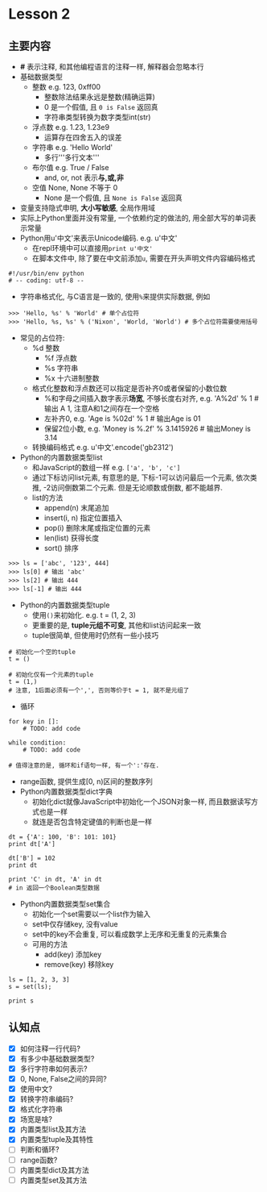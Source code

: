 # Lesson 2

## 主要内容

- **#** 表示注释, 和其他编程语言的注释一样, 解释器会忽略本行
- 基础数据类型
    - 整数 e.g. 123, 0xff00
        - 整数除法结果永远是整数(精确运算)
        - 0 是一个假值, 且 `0 is False` 返回真
        - 字符串类型转换为数字类型int(str)
    - 浮点数 e.g. 1.23, 1.23e9
        - 运算存在四舍五入的误差
    - 字符串 e.g. 'Hello World'
        - 多行'''多行文本'''
    - 布尔值 e.g. True / False
        - and, or, not 表示**与,或,非**
    - 空值 None, None 不等于 0
        - None 是一个假值, 且 `None is False` 返回真
- 变量支持隐式申明, **大小写敏感**, 全局作用域
- 实际上Python里面并没有常量, 一个依赖约定的做法的, 用全部大写的单词表示常量
- Python用u'中文'来表示Unicode编码. e.g. u'中文'
    - 在repl环境中可以直接用`print u'中文'`
    - 在脚本文件中, 除了要在中文前添加`u`, 需要在开头声明文件内容编码格式
    
```
#!/usr/bin/env python
# -- coding: utf-8 --
```

- 字符串格式化, 与C语言是一致的, 使用`%`来提供实际数据, 例如

```
>>> 'Hello, %s' % 'World' # 单个占位符
>>> 'Hello, %s, %s' % ('Nixon', 'World, 'World') # 多个占位符需要使用括号
```

- 常见的占位符:
    - %d 整数
        - %f 浮点数
        - %s 字符串
        - %x 十六进制整数
    - 格式化整数和浮点数还可以指定是否补齐0或者保留的小数位数
        - %和字母之间插入数字表示**场宽**, 不够长度右对齐, e.g. 'A%2d' % 1 # 输出 A 1, 注意A和1之间存在一个空格
        - 左补齐0, e.g. 'Age is %02d' % 1 # 输出Age is 01
        - 保留2位小数, e.g. 'Money is %.2f' % 3.1415926 # 输出Money is 3.14
    - 转换编码格式 e.g. u'中文'.encode('gb2312')
- Python的内置数据类型list
    - 和JavaScript的数组一样 e.g. `['a', 'b', 'c']`
    - 通过下标访问list元素, 有意思的是, 下标-1可以访问最后一个元素, 依次类推, -2访问倒数第二个元素. 但是无论顺数或倒数, 都不能越界.
    - list的方法
        - append(n)     末尾追加
        - insert(i, n)  指定位置插入
        - pop(i)        删除末尾或指定位置的元素
        - len(list)     获得长度
        - sort()        排序

```
>>> ls = ['abc', '123', 444]
>>> ls[0] # 输出 'abc'
>>> ls[2] # 输出 444
>>> ls[-1] # 输出 444
```

- Python的内置数据类型tuple
    - 使用`()`来初始化. e.g. t = (1, 2, 3)
    - 更重要的是, **tuple元组不可变**, 其他和list访问起来一致
    - tuple很简单, 但使用时仍然有一些小技巧

```
# 初始化一个空的tuple
t = ()

# 初始化仅有一个元素的tuple
t = (1,)
# 注意, 1后面必须有一个',', 否则等价于t = 1, 就不是元组了
```

- 循环

```
for key in []:
    # TODO: add code

while condition:
    # TODO: add code

# 值得注意的是, 循环和if语句一样, 有一个':'存在.
```

- range函数, 提供生成[0, n)区间的整数序列
- Python内置数据类型dict字典
    - 初始化dict就像JavaScript中初始化一个JSON对象一样, 而且数据读写方式也是一样
    - 就连是否包含特定键值的判断也是一样

```
dt = {'A': 100, 'B': 101: 101}
print dt['A']

dt['B'] = 102
print dt

print 'C' in dt, 'A' in dt
# in 返回一个Boolean类型数据
```

- Python内置数据类型set集合
    - 初始化一个set需要以一个list作为输入
    - set中仅存储key, 没有value
    - set中的key不会重复, 可以看成数学上无序和无重复的元素集合
    - 可用的方法
        - add(key)      添加key
        - remove(key)   移除key

```
ls = [1, 2, 3, 3]
s = set(ls);

print s
```


## 认知点
- [x] 如何注释一行代码?
- [x] 有多少中基础数据类型?
- [x] 多行字符串如何表示?
- [x] 0, None, False之间的异同?
- [x] 使用中文?
- [x] 转换字符串编码?
- [x] 格式化字符串
- [x] 场宽是啥?
- [x] 内置类型list及其方法
- [x] 内置类型tuple及其特性
- [ ] 判断和循环?
- [ ] range函数?
- [ ] 内置类型dict及其方法
- [ ] 内置类型set及其方法
